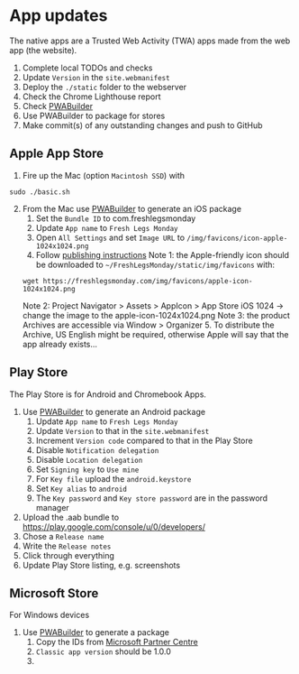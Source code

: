 # App updates
The native apps are a Trusted Web Activity (TWA) apps made from the web app (the website).
1. Complete local TODOs and checks
2. Update `Version` in the `site.webmanifest`
3. Deploy the `./static` folder to the webserver
4. Check the Chrome Lighthouse report
5. Check [PWABuilder](https://www.pwabuilder.com/reportcard?site=https://freshlegsmonday.com/)
6. Use PWABuilder to package for stores
7. Make commit(s) of any outstanding changes and push to GitHub

## Apple App Store
1. Fire up the Mac (option `Macintosh SSD`) with
```shell
sudo ./basic.sh
```
2. From the Mac use [PWABuilder](https://www.pwabuilder.com/reportcard?site=https://freshlegsmonday.com/) to generate an iOS package
   1. Set the `Bundle ID` to com.freshlegsmonday
   2. Update `App name` to `Fresh Legs Monday`
   3. Open `All Settings` and set `Image URL` to `/img/favicons/icon-apple-1024x1024.png`
   4. Follow [publishing instructions](https://docs.pwabuilder.com/#/builder/app-store?id=publishing)
   Note 1: the Apple-friendly icon should be downloaded to `~/FreshLegsMonday/static/img/favicons` with:
   ```shell
   wget https://freshlegsmonday.com/img/favicons/apple-icon-1024x1024.png
   ```
   Note 2: Project Navigator > Assets > AppIcon > App Store iOS 1024 -> change the image to the apple-icon-1024x1024.png
   Note 3: the product Archives are accessible via Window > Organizer
   5. To distribute the Archive, US English might be required, otherwise Apple will say that the app already exists...

## Play Store
The Play Store is for Android and Chromebook Apps.

1. Use [PWABuilder](https://www.pwabuilder.com/reportcard?site=https://freshlegsmonday.com/) to generate an Android package
   1. Update `App name` to `Fresh Legs Monday`
   2. Update `Version` to that in the `site.webmanifest`
   3. Increment `Version code` compared to that in the Play Store
   4. Disable `Notification delegation`
   5. Disable `Location delegation`
   6. Set `Signing key` to `Use mine`
   7. For `Key file` upload the `android.keystore`
   8. Set `Key alias` to `android`
   9. The `Key password` and `Key store password` are in the password manager
2. Upload the .aab bundle to https://play.google.com/console/u/0/developers/
3. Chose a `Release name`
4. Write the `Release notes`
5. Click through everything
6. Update Play Store listing, e.g. screenshots

## Microsoft Store
For Windows devices

1. Use [PWABuilder](https://www.pwabuilder.com/reportcard?site=https://freshlegsmonday.com/) to generate a package
   1. Copy the IDs from [Microsoft Partner Centre](https://partner.microsoft.com/en-us/dashboard/products/9PPBNZGK4RXW/identity)
   2. `Classic app version` should be 1.0.0
   3.
